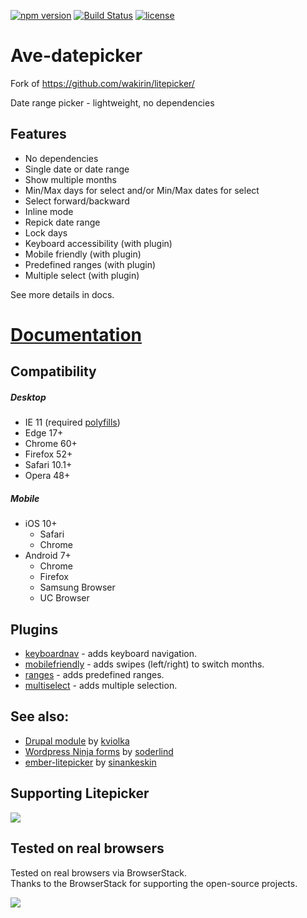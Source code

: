 [![npm version](https://badge.fury.io/js/litepicker.svg)](https://www.npmjs.com/package/litepicker) [![Build Status](https://travis-ci.org/wakirin/Litepicker.svg?branch=master)](https://travis-ci.org/wakirin/Litepicker) [![license](https://img.shields.io/github/license/mashape/apistatus.svg)](https://github.com/wakirin/Litepicker/blob/master/README.md)

Ave-datepicker
=========
Fork of https://github.com/wakirin/litepicker/

Date range picker - lightweight, no dependencies

## Features
* No dependencies
* Single date or date range
* Show multiple months
* Min/Max days for select and/or Min/Max dates for select
* Select forward/backward
* Inline mode
* Repick date range
* Lock days  
* Keyboard accessibility (with plugin)
* Mobile friendly (with plugin)
* Predefined ranges (with plugin)
* Multiple select (with plugin)
  
See more details in docs.

# [Documentation](https://litepicker.com)

## Compatibility

##### Desktop
- IE 11 (required [polyfills](https://github.com/wakirin/litepicker-polyfills-ie11))
- Edge 17+
- Chrome 60+
- Firefox 52+
- Safari 10.1+
- Opera 48+

##### Mobile
- iOS 10+
  - Safari
  - Chrome
- Android 7+
  - Chrome
  - Firefox
  - Samsung Browser
  - UC Browser

## Plugins
* [keyboardnav](https://litepicker.com/docs/plugins/keyboardnav/) - adds keyboard navigation.
* [mobilefriendly](https://litepicker.com/docs/plugins/mobilefriendly/) - adds swipes (left/right) to switch months.
* [ranges](https://litepicker.com/docs/plugins/ranges/) - adds predefined ranges.
* [multiselect](https://litepicker.com/docs/plugins/multiselect/) - adds multiple selection.

## See also:
* [Drupal module](https://www.drupal.org/project/date_range_picker) by [kviolka](https://github.com/kviolka)
* [Wordpress Ninja forms](https://github.com/soderlind/date-range-ninja-forms) by [soderlind](https://github.com/soderlind)
* [ember-litepicker](https://github.com/sinankeskin/ember-litepicker) by [sinankeskin](https://github.com/sinankeskin)

## Supporting Litepicker
[![](https://github.com/wakirin/Litepicker/blob/gh-pages/assets/images/coffee.png?raw=true)](https://ko-fi.com/wakirin)

## Tested on real browsers
Tested on real browsers via BrowserStack.  
Thanks to the BrowserStack for supporting the open-source projects.  

[![](https://github.com/wakirin/Litepicker/blob/gh-pages/assets/images/Browserstack-logo.png?raw=true)](https://www.browserstack.com/)